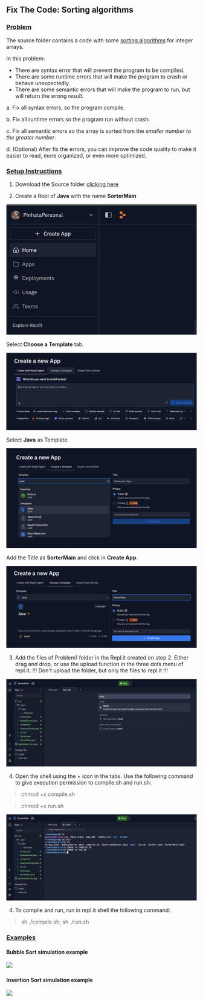 ## Fix The Code: Sorting algorithms

### <u>Problem</u>

The source folder contains a code with some [sorting algorithms](https://en.wikipedia.org/wiki/Sorting_algorithm) for integer arrays.

In this problem:
- There are syntax error that will prevent the program to be compiled.
- There are some runtime errors that will make the program to crash or behave unexpectedly.
- There are some semantic errors that will make the program to run, but will return the wrong result.

a. Fix all syntax errors, so the program compile.

b. Fix all runtime errors so the program run without crash.

c. Fix all semantic errors so the array is sorted from the *smaller number to the greater number*.

d. (Optional) After fix the errors, you can improve the code quality to make it easier to read, more organized, or even more optimized.


### <u>Setup Instructions</u>

1. Download the Source folder [clicking here](./source.zip)

2. Create a Repl of **Java** with the name **SorterMain**

![Create_replit](../images/1_createApp.png)

Select **Choose a Template** tab.

![Choose Template](../images/2_choose_template.png)

Select **Java** as Template.

![Select Java](../images/3_select_Java.png)

Add the Title as **SorterMain** and click in **Create App**.

![Rename and Create](../images/4_rename_and_create.png)

3. Add the files of Problem1 folder in the Repl.it created on step 2. Either drag and drop, or use the upload function in the three dots menu of repl.it.  !!! Don't upload the folder, but only the files to repl.it !!!

![Adding files](../images/6_add_files.png)

4. Open the shell using the + icon in the tabs. Use the following command to give execution permission to compile.sh and run.sh:
> chmod +x compile.sh

> chmod +x run.sh

![Adding files](../images/7_open_shell_give_permission.png)

4. To compile and run, run in repl.it shell the following command:
> sh ./compile.sh; sh ./run.sh

### <u>Examples</u>

#### Bubble Sort simulation example

![](https://upload.wikimedia.org/wikipedia/commons/c/c8/Bubble-sort-example-300px.gif)

#### Insertion Sort simulation example

![](https://upload.wikimedia.org/wikipedia/commons/0/0f/Insertion-sort-example-300px.gif)